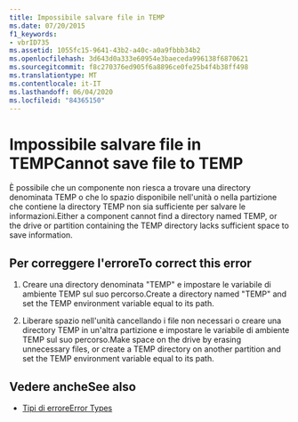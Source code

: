 ```yaml
---
title: Impossibile salvare file in TEMP
ms.date: 07/20/2015
f1_keywords:
- vbrID735
ms.assetid: 1055fc15-9641-43b2-a40c-a0a9fbbb34b2
ms.openlocfilehash: 3d643d0a333e60954e3baeceda996138f6870621
ms.sourcegitcommit: f8c270376ed905f6a8896ce0fe25b4f4b38ff498
ms.translationtype: MT
ms.contentlocale: it-IT
ms.lasthandoff: 06/04/2020
ms.locfileid: "84365150"
---
```

# <a name="cannot-save-file-to-temp"></a><span data-ttu-id="51fd4-102">Impossibile salvare file in TEMP</span><span class="sxs-lookup"><span data-stu-id="51fd4-102">Cannot save file to TEMP</span></span>
<span data-ttu-id="51fd4-103">È possibile che un componente non riesca a trovare una directory denominata TEMP o che lo spazio disponibile nell'unità o nella partizione che contiene la directory TEMP non sia sufficiente per salvare le informazioni.</span><span class="sxs-lookup"><span data-stu-id="51fd4-103">Either a component cannot find a directory named TEMP, or the drive or partition containing the TEMP directory lacks sufficient space to save information.</span></span>  
  
## <a name="to-correct-this-error"></a><span data-ttu-id="51fd4-104">Per correggere l'errore</span><span class="sxs-lookup"><span data-stu-id="51fd4-104">To correct this error</span></span>  
  
1. <span data-ttu-id="51fd4-105">Creare una directory denominata "TEMP" e impostare le variabile di ambiente TEMP sul suo percorso.</span><span class="sxs-lookup"><span data-stu-id="51fd4-105">Create a directory named "TEMP" and set the TEMP environment variable equal to its path.</span></span>  
  
2. <span data-ttu-id="51fd4-106">Liberare spazio nell'unità cancellando i file non necessari o creare una directory TEMP in un'altra partizione e impostare le variabile di ambiente TEMP sul suo percorso.</span><span class="sxs-lookup"><span data-stu-id="51fd4-106">Make space on the drive by erasing unnecessary files, or create a TEMP directory on another partition and set the TEMP environment variable equal to its path.</span></span>  
  
## <a name="see-also"></a><span data-ttu-id="51fd4-107">Vedere anche</span><span class="sxs-lookup"><span data-stu-id="51fd4-107">See also</span></span>

- [<span data-ttu-id="51fd4-108">Tipi di errore</span><span class="sxs-lookup"><span data-stu-id="51fd4-108">Error Types</span></span>](../programming-guide/language-features/error-types.md)
